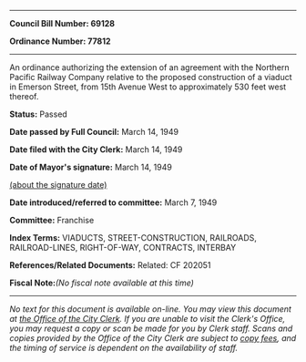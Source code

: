 

********

**Council Bill Number: 69128**
   
**Ordinance Number: 77812**
********

 An ordinance authorizing the extension of an agreement with the Northern Pacific Railway Company relative to the proposed construction of a viaduct in Emerson Street, from 15th Avenue West to approximately 530 feet west thereof.

**Status:** Passed
   
**Date passed by Full Council:** March 14, 1949
   
**Date filed with the City Clerk:** March 14, 1949
   
**Date of Mayor's signature:** March 14, 1949
   
[(about the signature date)](/~public/approvaldate.htm)
   
   
   
**Date introduced/referred to committee:** March 7, 1949
   
**Committee:** Franchise
   
   
**Index Terms:** VIADUCTS, STREET-CONSTRUCTION, RAILROADS, RAILROAD-LINES, RIGHT-OF-WAY, CONTRACTS, INTERBAY

**References/Related Documents:** Related: CF 202051

**Fiscal Note:**_(No fiscal note available at this time)_
********

_No text for this document is available on-line. You may view this document at [the Office of the City Clerk](http://www.seattle.gov/leg/clerk/contactUs.htm). If you are unable to visit the Clerk's Office, you may request a copy or scan be made for you by Clerk staff. Scans and copies provided by the Office of the City Clerk are subject to [copy fees](http://clerk.seattle.gov/~public/clerkfees.htm), and the timing of service is dependent on the availability of staff._

